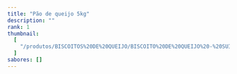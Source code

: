 ```yaml
---
title: "Pão de queijo 5kg"
description: ""
rank: 1
thumbnail:
  [
    "/produtos/BISCOITOS%20DE%20QUEIJO/BISCOITO%20DE%20QUEIJO%20-%20SUI%C3%87O%205KG.png",
  ]
sabores: []
---
```

